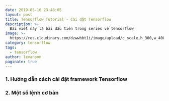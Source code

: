 ```yaml
---
date: 2019-05-16 23:48:05
layout: post
title: Tensorflow Tutorial - Cài đặt Tensorflow
description: >-
  Bài viết này là bài đầu tiên trong series về tensorflow
image: >-
  https://res.cloudinary.com/dzwwhbt1i/image/upload/c_scale,h_300,w_400/v1569006448/1200px-TensorFlowLogo.svg_ukwygo.png
category: tensorflow
tags:
  - tensorflow
author: levanpon
paginate: true
---
```

### 1. Hướng dẫn cách cài đặt framework Tensorflow


### 2. Một số lệnh cơ bản